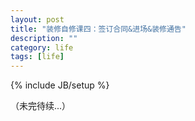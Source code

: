 ```yaml
---
layout: post
title: "装修自修课四：签订合同&进场&装修通告"
description: ""
category: life
tags: [life]
---
```

{% include JB/setup %}


（未完待续...）
